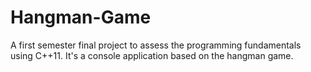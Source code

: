 # Hangman-Game
A first semester final project to assess the programming fundamentals using C++11. It's a console application based on the hangman game.
